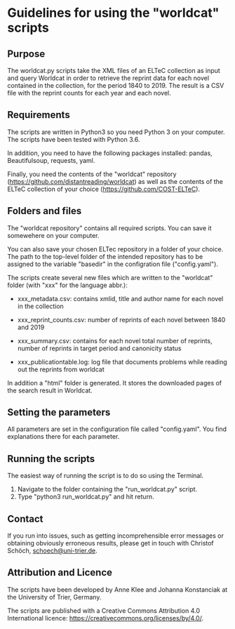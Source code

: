 # Guidelines for using the "worldcat" scripts


## Purpose

The worldcat.py scripts take the XML files of an ELTeC collection as input and query Worldcat in order to retrieve the reprint data for each novel contained in the collection, for the period 1840 to 2019. The result is a CSV file with the reprint counts for each year and each novel.

## Requirements

The scripts are written in Python3 so you need Python 3 on your computer. The scripts have been tested with Python 3.6. 

In addition, you need to have the following packages installed: pandas, Beautifulsoup, requests, yaml. 

Finally, you need the contents of the "worldcat" repository (https://github.com/distantreading/worldcat) as well as the contents of the ELTeC collection of your choice (https://github.com/COST-ELTeC).

## Folders and files

The "worldcat repository" contains all required scripts. You can save it somewehere on your computer.

You can also save your chosen ELTec repository in a folder of your choice. The path to the top-level folder of the intended repository has to be assigned to the variable "basedir" in the configration file ("config.yaml"). 

The scripts create several new files which are written to the "worldcat" folder (with "xxx" for the language abbr.):

* xxx_metadata.csv: contains xmlid, title and author name for each novel in the collection

* xxx_reprint_counts.csv: number of reprints of each novel between 1840 and 2019

* xxx_summary.csv: contains for each novel total number of reprints, number of reprints in target period and canonicity status

* xxx_publicationtable.log: log file that documents problems while reading out the reprints from worldcat

In addition a "html" folder is generated. It stores the downloaded pages of the search result in Worldcat. 

## Setting the parameters 

All parameters are set in the configuration file called "config.yaml". You find explanations there for each parameter. 

## Running the scripts 

The easiest way of running the script is to do so using the Terminal. 

1. Navigate to the folder containing the "run_worldcat.py" script.
2. Type "python3 run_worldcat.py" and hit return. 


## Contact 

If you run into issues, such as getting incomprehensible error messages or obtaining obviously erroneous results, please get in touch with Christof Schöch, <schoech@uni-trier.de>. 

## Attribution and Licence

The scripts have been developed by Anne Klee and Johanna Konstanciak at the University of Trier, Germany. 

The scripts are published with a Creative Commons Attribution 4.0 International licence: https://creativecommons.org/licenses/by/4.0/. 



